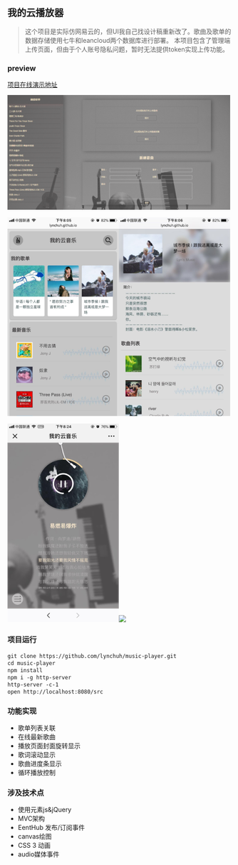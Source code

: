 ## 我的云播放器
> 这个项目是实际仿网易云的，但UI我自己找设计稿重新改了。歌曲及歌单的数据存储使用七牛和leancloud两个数据库进行部署。
本项目包含了管理端上传页面，但由于个人账号隐私问题，暂时无法提供token实现上传功能。
### preview
[项目在线演示地址](https://lynchuh.github.io/projectPreview/music-player/)

<img src="./previewImg/admin.png" width="500px"/>

<img src="./previewImg/index.jpg" width="250px"/><img src="./previewImg/songlist.jpg" width="250px"/>

<img src="./previewImg/songPlaying.jpg" width="250px"/><img src="./previewImg/songPlaying.gif" width="250px"/>

### 项目运行
```
git clone https://github.com/lynchuh/music-player.git
cd music-player
npm install
npm i -g http-server 
http-server -c-1
open http://localhost:8080/src
```
### 功能实现
- 歌单列表关联
- 在线最新歌曲
- 播放页面封面旋转显示
- 歌词滚动显示
- 歌曲进度条显示
- 循环播放控制

### 涉及技术点
- 使用元素js&jQuery
- MVC架构
- EentHub 发布/订阅事件
- canvas绘图
- CSS 3 动画
- audio媒体事件
